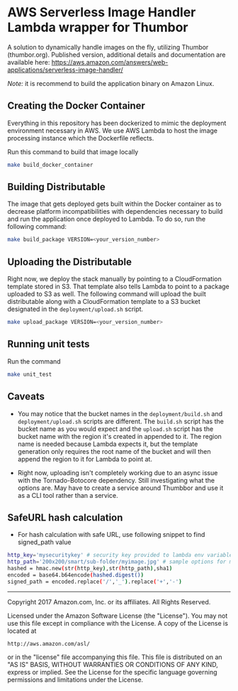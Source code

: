 # AWS Serverless Image Handler Lambda wrapper for Thumbor
A solution to dynamically handle images on the fly, utilizing Thumbor (thumbor.org).
Published version, additional details and documentation are available here: https://aws.amazon.com/answers/web-applications/serverless-image-handler/

_Note:_ it is recommend to build the application binary on Amazon Linux.

## Creating the Docker Container

Everything in this repository has been dockerized to mimic the deployment environment necessary in AWS. We use AWS Lambda to host the image processing instance which the Dockerfile reflects.

Run this command to build that image locally

```bash
make build_docker_container
```

## Building Distributable

The image that gets deployed gets built within the Docker container as to decrease platform incompatibilities with dependencies necessary to build and run the application once deployed to Lambda. To do so, run the following command:

```bash
make build_package VERSION=<your_version_number>
```

## Uploading the Distributable

Right now, we deploy the stack manually by pointing to a CloudFormation template stored in S3. That template also tells Lambda to point to a package uploaded to S3 as well. The following command will upload the built distributable along with a CloudFormation template to a S3 bucket designated in the `deployment/upload.sh` script.

```bash
make upload_package VERSION=<your_version_number>
```

## Running unit tests

Run the command

```bash
make unit_test
```

## Caveats

* You may notice that the bucket names in the `deployment/build.sh` and `deployment/upload.sh` scripts are different. The `build.sh` script has the bucket name as you would expect and the `upload.sh` script has the bucket name with the region it's created in appended to it. The region name is needed because Lambda expects it, but the template generation only requires the root name of the bucket and will then append the region to it for Lambda to point at.

* Right now, uploading isn't completely working due to an async issue with the Tornado-Botocore dependency. Still investigating what the options are. May have to create a service around Thumbbor and use it as a CLI tool rather than a service.

## SafeURL hash calculation
* For hash calculation with safe URL, use following snippet to find signed_path value
```bash
http_key='mysecuritykey' # security key provided to lambda env variable
http_path='200x200/smart/sub-folder/myimage.jpg' # sample options for myimage
hashed = hmac.new(str(http_key),str(http_path),sha1)
encoded = base64.b64encode(hashed.digest())
signed_path = encoded.replace('/','_').replace('+','-')
```

***

Copyright 2017 Amazon.com, Inc. or its affiliates. All Rights Reserved.

Licensed under the Amazon Software License (the "License"). You may not use this file except in compliance with the License. A copy of the License is located at

    http://aws.amazon.com/asl/

or in the "license" file accompanying this file. This file is distributed on an "AS IS" BASIS, WITHOUT WARRANTIES OR CONDITIONS OF ANY KIND, express or implied. See the License for the specific language governing permissions and limitations under the License.
